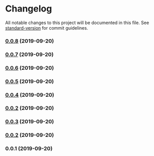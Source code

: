 # Changelog

All notable changes to this project will be documented in this file. See [standard-version](https://github.com/conventional-changelog/standard-version) for commit guidelines.

### [0.0.8](https://github.com/regenrek/nuxt-lazyimage/compare/v0.0.7...v0.0.8) (2019-09-20)

### [0.0.7](https://github.com/regenrek/nuxt-lazyimage/compare/v0.0.6...v0.0.7) (2019-09-20)

### [0.0.6](https://github.com/regenrek/nuxt-lazyimage/compare/v0.0.5...v0.0.6) (2019-09-20)

### [0.0.5](https://github.com/regenrek/nuxt-lazyimage/compare/v0.0.4...v0.0.5) (2019-09-20)

### [0.0.4](https://github.com/regenrek/nuxt-lazyimage/compare/v0.0.3...v0.0.4) (2019-09-20)

### [0.0.2](https://github.com/regenrek/nuxt-lazyimage/compare/v0.0.3...v0.0.2) (2019-09-20)

### [0.0.3](https://github.com/regenrek/nuxt-lazyimage/compare/v0.0.2...v0.0.3) (2019-09-20)

### [0.0.2](https://github.com/regenrek/nuxt-lazyimage/compare/v0.0.1...v0.0.2) (2019-09-20)

### 0.0.1 (2019-09-20)
